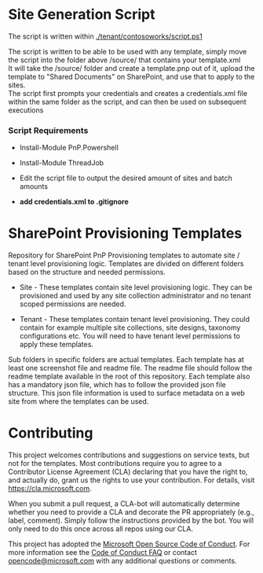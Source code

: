 # Site Generation Script

The script is written within [./tenant/contosoworks/script.ps1](./tenant/contosoworks)

The script is written to be able to be used with any template, simply move the script into the folder above /source/ that contains your template.xml  
It will take the /source/ folder and create a template.pnp out of it, upload the template to "Shared Documents" on SharePoint, and use that to apply to the sites.  
The script first prompts your credentials and creates a credentials.xml file within the same folder as the script, and can then be used on subsequent executions

### Script Requirements

- Install-Module PnP.Powershell
- Install-Module ThreadJob

- Edit the script file to output the desired amount of sites and batch amounts
- **add credentials.xml to .gitignore**

# SharePoint Provisioning Templates

Repository for SharePoint PnP Provisioning templates to automate site / tenant level provisioning logic. Templates are divided on different folders based on the structure and needed permissions.

- Site - These templates contain site level provisioning logic. They can be provisioned and used by any site collection administrator and no tenant scoped permissions are needed.

- Tenant - These templates contain tenant level provisioning. They could contain for example multiple site collections, site designs, taxonomy configurations etc. You will need to have tenant level permissions to apply these templates.

Sub folders in specific folders are actual templates. Each template has at least one screenshot file and readme file. The readme file should follow the readme template available in the root of this repository. Each template also has a mandatory json file, which has to follow the provided json file structure. This json file information is used to surface metadata on a web site from where the templates can be used.

# Contributing

This project welcomes contributions and suggestions on service texts, but not for the templates. Most contributions require you to agree to a Contributor License Agreement (CLA) declaring that you have the right to, and actually do, grant us
the rights to use your contribution. For details, visit https://cla.microsoft.com.

When you submit a pull request, a CLA-bot will automatically determine whether you need to provide
a CLA and decorate the PR appropriately (e.g., label, comment). Simply follow the instructions
provided by the bot. You will only need to do this once across all repos using our CLA.

This project has adopted the [Microsoft Open Source Code of Conduct](https://opensource.microsoft.com/codeofconduct/).
For more information see the [Code of Conduct FAQ](https://opensource.microsoft.com/codeofconduct/faq/) or
contact [opencode@microsoft.com](mailto:opencode@microsoft.com) with any additional questions or comments.
